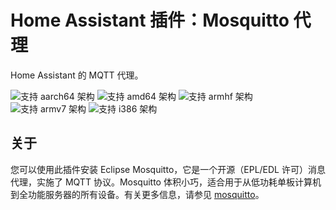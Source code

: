 # Home Assistant 插件：Mosquitto 代理

Home Assistant 的 MQTT 代理。

![支持 aarch64 架构][aarch64-shield] ![支持 amd64 架构][amd64-shield] ![支持 armhf 架构][armhf-shield] ![支持 armv7 架构][armv7-shield] ![支持 i386 架构][i386-shield]

## 关于

您可以使用此插件安装 Eclipse Mosquitto，它是一个开源（EPL/EDL 许可）消息代理，实施了 MQTT 协议。Mosquitto 体积小巧，适合用于从低功耗单板计算机到全功能服务器的所有设备。有关更多信息，请参见 [mosquitto]。

[mosquitto]: https://mosquitto.org
[aarch64-shield]: https://img.shields.io/badge/aarch64-yes-green.svg
[amd64-shield]: https://img.shields.io/badge/amd64-yes-green.svg
[armhf-shield]: https://img.shields.io/badge/armhf-yes-green.svg
[armv7-shield]: https://img.shields.io/badge/armv7-yes-green.svg
[i386-shield]: https://img.shields.io/badge/i386-yes-green.svg